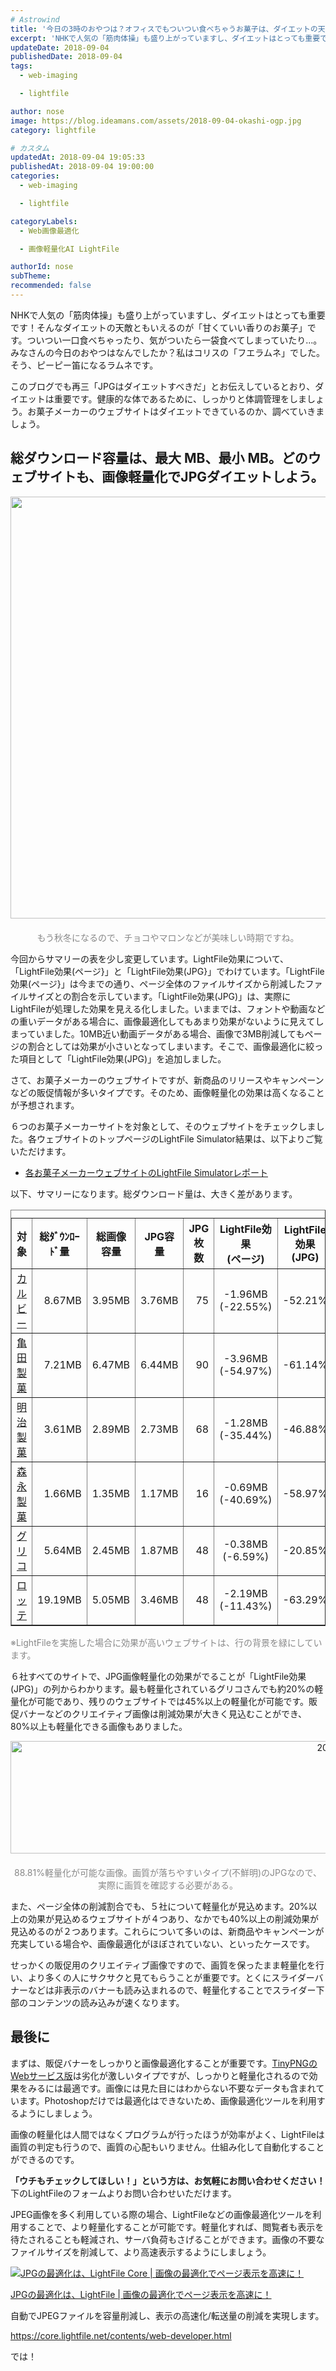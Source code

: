 ```yaml
---
# Astrowind
title: '今日の3時のおやつは？オフィスでもついつい食べちゃうお菓子は、ダイエットの天敵！そんなお菓子のメーカーウェブサイトの画像軽量化状況をチェックしてみよう'
excerpt: 'NHKで人気の「筋肉体操」も盛り上がっていますし、ダイエットはとっても重要です！...'
updateDate: 2018-09-04
publishedDate: 2018-09-04
tags: 
  - web-imaging

  - lightfile

author: nose
image: https://blog.ideamans.com/assets/2018-09-04-okashi-ogp.jpg
category: lightfile

# カスタム
updatedAt: 2018-09-04 19:05:33
publishedAt: 2018-09-04 19:00:00
categories: 
  - web-imaging

  - lightfile

categoryLabels: 
  - Web画像最適化

  - 画像軽量化AI LightFile

authorId: nose
subTheme: 
recommended: false
---
```


<p>NHKで人気の「筋肉体操」も盛り上がっていますし、ダイエットはとっても重要です！そんなダイエットの天敵ともいえるのが「甘くていい香りのお菓子」です。ついつい一口食べちゃったり、気がついたら一袋食べてしまっていたり...。みなさんの今日のおやつはなんでしたか？私はコリスの「フエラムネ」でした。そう、ピーピー笛になるラムネです。</p>
<p>このブログでも再三「JPGはダイエットすべきだ」とお伝えしているとおり、ダイエットは重要です。健康的な体であるために、しっかりと体調管理をしましょう。お菓子メーカーのウェブサイトはダイエットできているのか、調べていきましょう。</p>
<h2>総ダウンロード容量は、最大 MB、最小 MB。どのウェブサイトも、画像軽量化でJPGダイエットしよう。</h2>
<p><img alt="2018-09-04-okashi-01.jpg" src="https://blog.ideamans.com/assets/2018-09-04-okashi-01.jpg" width="1200" height="675" class="mt-image-center" style="text-align: center; display: block; margin: 0 auto 20px;"></p>
<p style="text-align: center;"><span style="color: #888888;">もう秋冬になるので、チョコやマロンなどが美味しい時期ですね。</span></p>
<p>今回からサマリーの表を少し変更しています。LightFile効果について、「LightFile効果(ページ}」と「LightFile効果(JPG}」でわけています。「LightFile効果(ページ}」は今までの通り、ページ全体のファイルサイズから削減したファイルサイズとの割合を示しています。「LightFile効果(JPG)」は、実際にLightFileが処理した効果を見える化しました。いままでは、フォントや動画などの重いデータがある場合に、画像最適化してもあまり効果がないように見えてしまっていました。10MB近い動画データがある場合、画像で3MB削減してもページの割合としては効果が小さいとなってしまいます。そこで、画像最適化に絞った項目として「LightFile効果(JPG)」を追加しました。</p>
<p>さて、お菓子メーカーのウェブサイトですが、新商品のリリースやキャンペーンなどの販促情報が多いタイプです。そのため、画像軽量化の効果は高くなることが予想されます。</p>
<p>６つのお菓子メーカーサイトを対象として、そのウェブサイトをチェックしました。各ウェブサイトのトップページのLightFile Simulator結果は、以下よりご覧いただけます。</p>
<ul><li><a href="https://simulator.lightfile.net/reports/c9a69a1566ad19f3708fcf137235fa2b19eed81b30fdbcb95e9c238ea3aea606" target="_blank">各お菓子メーカーウェブサイトのLightFile Simulatorレポート</a></li></ul>
<p>以下、サマリーになります。総ダウンロード量は、大きく差があります。</p>
<div class="tablewrap">
<table border="1" cellpadding="5" cellspacing="0" class="tablestyle2"><caption></caption>
<tbody>
<tr><th>対象</th><th>総ﾀﾞｳﾝﾛｰﾄﾞ量</th><th>総画像容量</th><th>JPG容量</th><th>JPG枚数</th><th>LightFile効果<br class="visible-1200">(ページ)</th><th>LightFile効果<br class="visible-1200">(JPG)</th></tr>
<tr class="greenline">
<td><a href="https://www.calbee.co.jp/" target="_blank">カルビー</a></td>
<td style="text-align: right;">8.67MB</td>
<td style="text-align: right;">3.95MB</td>
<td style="text-align: right;">3.76MB</td>
<td style="text-align: right;">75</td>
<td style="text-align: center;"><span>-1.96MB</span><br class="visible-1200"><span>(-22.55%)</span></td>
<td style="text-align: center;"><span>-52.21%</span></td>
</tr>
<tr class="greenlinebold">
<td><a href="https://www.kamedaseika.co.jp/cs/" target="_blank">亀田製菓</a></td>
<td style="text-align: right;">7.21MB</td>
<td style="text-align: right;">6.47MB</td>
<td style="text-align: right;">6.44MB</td>
<td style="text-align: right;">90</td>
<td style="text-align: center;">-3.96MB<br class="visible-1200">(-54.97%)</td>
<td style="text-align: center;">-61.14%</td>
</tr>
<tr class="greenline">
<td><a href="https://www.meiji.co.jp/" target="_blank">明治製菓</a></td>
<td style="text-align: right;">3.61MB</td>
<td style="text-align: right;">2.89MB</td>
<td style="text-align: right;">2.73MB</td>
<td style="text-align: right;">68</td>
<td style="text-align: center;">-1.28MB<br class="visible-1200">(-35.44%)</td>
<td style="text-align: center;">-46.88%</td>
</tr>
<tr class="greenlinebold">
<td><a href="https://www.morinaga.co.jp/" target="_blank">森永製菓</a></td>
<td style="text-align: right;">1.66MB</td>
<td style="text-align: right;">1.35MB</td>
<td style="text-align: right;">1.17MB</td>
<td style="text-align: right;">16</td>
<td style="text-align: center;">-0.69MB<br class="visible-1200">(-40.69%)</td>
<td style="text-align: center;">-58.97%</td>
</tr>
<tr>
<td><a href="https://www.glico.com/jp/" target="_blank">グリコ</a></td>
<td style="text-align: right;">5.64MB</td>
<td style="text-align: right;">2.45MB</td>
<td style="text-align: right;">1.87MB</td>
<td style="text-align: right;">48</td>
<td style="text-align: center;">-0.38MB<br class="visible-1200">(-6.59%)</td>
<td style="text-align: center;">-20.85%</td>
</tr>
<tr>
<td><a href="https://www.lotte.co.jp/" target="_blank">ロッテ</a></td>
<td style="text-align: right;">19.19MB</td>
<td style="text-align: right;">5.05MB</td>
<td style="text-align: right;">3.46MB</td>
<td style="text-align: right;">48</td>
<td style="text-align: center;">-2.19MB<br class="visible-1200">(-11.43%)</td>
<td style="text-align: center;">-63.29%</td>
</tr>
</tbody>
</table>
</div>
<p><span style="color: #888888;">※LightFileを実施した場合に効果が高いウェブサイトは、行の背景を緑にしています。</span></p>
<p>６社すべてのサイトで、JPG画像軽量化の効果がでることが「LightFile効果(JPG)」の列からわかります。最も軽量化されているグリコさんでも約20%の軽量化が可能であり、残りのウェブサイトでは45%以上の軽量化が可能です。販促バナーなどのクリエイティブ画像は削減効果が大きく見込むことができ、80%以上も軽量化できる画像もありました。</p>
<p style="text-align: center;"><img alt="2018-09-04-okashi-02.jpg" src="https://blog.ideamans.com/assets/2018-09-04-okashi-02.jpg" width="1143" height="180" class="mt-image-center" style="text-align: center; display: block; margin: 0 auto 20px;"><span style="color: #888888;">88.81%軽量化が可能な画像。画質が落ちやすいタイプ(不鮮明)のJPGなので、実際に画質を確認する必要がある。</span></p>
<p>また、ページ全体の削減割合でも、５社について軽量化が見込めます。20%以上の効果が見込めるウェブサイトが４つあり、なかでも40%以上の削減効果が見込めるのが２つあります。これらについて多いのは、新商品やキャンペーンが充実している場合や、画像最適化がほぼされていない、といったケースです。</p>
<p>せっかくの販促用のクリエイティブ画像ですので、画質を保ったまま軽量化を行い、より多くの人にサクサクと見てもらうことが重要です。とくにスライダーバナーなどは非表示のバナーも読み込まれるので、軽量化することでスライダー下部のコンテンツの読み込みが速くなります。</p>
<h2>最後に</h2>
<p>まずは、販促バナーをしっかりと画像最適化することが重要です。<a href="https://tinypng.com/" target="_blank">TinyPNGのWebサービス版</a>は劣化が激しいタイプですが、しっかりと軽量化されるので効果をみるには最適です。画像には見た目にはわからない不要なデータも含まれています。Photoshopだけでは最適化はできないため、画像最適化ツールを利用するようにしましょう。</p>
<p>画像の軽量化は人間ではなくプログラムが行ったほうが効率がよく、LightFileは画質の判定も行うので、画質の心配もいりません。仕組み化して自動化することができるのです。</p>
<p><strong>「ウチもチェックしてほしい！」という方は、お気軽にお問い合わせください！</strong>下のLightFileのフォームよりお問い合わせいただけます。</p>
<p>JPEG画像を多く利用している際の場合、LightFileなどの画像最適化ツールを利用することで、より軽量化することが可能です。軽量化すれば、閲覧者も表示を待たされることも軽減され、サーバ負荷もさげることができます。画像の不要なファイルサイズを削減して、より高速表示するようにしましょう。</p>
<div class="serviceBox">
<div class="serviceImage"><a href="https://core.lightfile.net/contents/web-developer.html" target="_blank"><img src="https://blog.ideamans.com/assets/service-lfc.jpg" alt="JPGの最適化は、LightFile Core | 画像の最適化でページ表示を高速に！"></a></div>
<div class="serviceText">
<p class="serviceTitle"><a href="https://core.lightfile.net/contents/web-developer.html" target="_blank">JPGの最適化は、LightFile | 画像の最適化でページ表示を高速に！</a></p>
<p class="serviceDesc">自動でJPEGファイルを容量削減し、表示の高速化/転送量の削減を実現します。</p>
<p class="serviceLink"><a href="https://core.lightfile.net/contents/web-developer.html" target="_blank">https://core.lightfile.net/contents/web-developer.html</a></p>
</div>
</div>
<p>では！</p>
